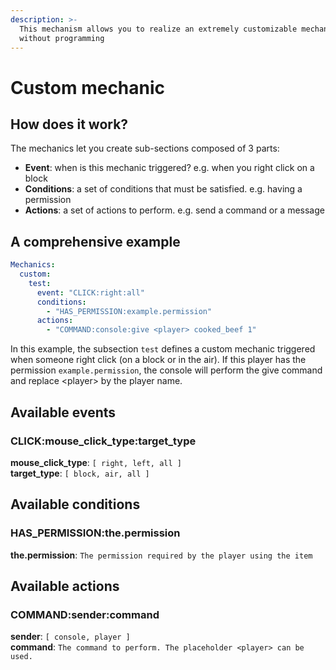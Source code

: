 ```yaml
---
description: >-
  This mechanism allows you to realize an extremely customizable mechanism
  without programming
---
```


# Custom mechanic

## How does it work?

The mechanics let you create sub-sections composed of 3 parts:

* **Event**: when is this mechanic triggered? e.g. when you right click on a block
* **Conditions**: a set of conditions that must be satisfied. e.g. having a permission
* **Actions**: a set of actions to perform. e.g. send a command or a message

## A comprehensive example

```yaml
Mechanics:
  custom:
    test:
      event: "CLICK:right:all"
      conditions:
        - "HAS_PERMISSION:example.permission"
      actions:
        - "COMMAND:console:give <player> cooked_beef 1"
```

In this example, the subsection `test` defines a custom mechanic triggered when someone right click \(on a block or in the air\). If this player has the permission `example.permission`, the console will perform the give command and replace &lt;player&gt; by the player name.

## Available events

### CLICK:mouse\_click\_type:target\_type

**mouse\_click\_type**: `[ right, left, all ]`  
**target\_type**: `[ block, air, all ]` 

## Available conditions

### HAS\_PERMISSION:the.permission

**the.permission**:  `The permission required by the player using the item`

## Available actions

### COMMAND:sender:command

**sender**:  `[ console, player ]`  
**command**:  `The command to perform. The placeholder <player> can be used.`

